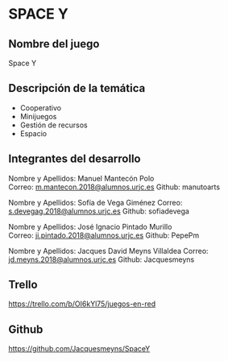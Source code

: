 SPACE Y
=======

Nombre del juego
----------------

Space Y

Descripción de la temática
--------------------------

   * Cooperativo
   * Minijuegos
   * Gestión de recursos
   * Espacio

Integrantes del desarrollo
--------------------------

Nombre y Apellidos: Manuel Mantecón Polo  
Correo: m.mantecon.2018@alumnos.urjc.es
Github: manutoarts

Nombre y Apellidos: Sofía de Vega Giménez
Correo: s.devegag.2018@alumnos.urjc.es
Github: sofiadevega

Nombre y Apellidos: José Ignacio Pintado Murillo  
Correo: ji.pintado.2018@alumnos.urjc.es
Github: PepePm

Nombre y Apellidos: Jacques David Meyns Villaldea
Correo: jd.meyns.2018@alumnos.urjc.es
Github: Jacquesmeyns

Trello
------

https://trello.com/b/OI6kYl75/juegos-en-red

Github
------

https://github.com/Jacquesmeyns/SpaceY